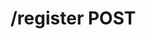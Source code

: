 #  /register POST

<api-endpoint openapi-path="../../../openApi.json" method="POST" endpoint="/register"/>